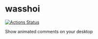 # wasshoi

[![Actions Status](https://github.com/nanopx/wasshoi/workflows/github%20build/badge.svg)](https://github.com/nanopx/wasshoi/actions)

Show animated comments on your desktop

